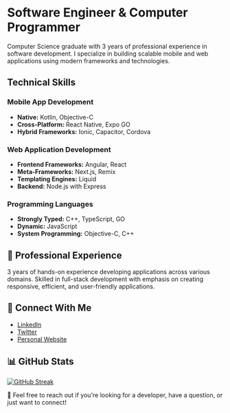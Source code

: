 # Software Engineer & Computer Programmer

Computer Science graduate with 3 years of professional experience in software development. I specialize in building scalable mobile and web applications using modern frameworks and technologies.

## Technical Skills

### Mobile App Development
- **Native:** Kotlin, Objective-C
- **Cross-Platform:** React Native, Expo GO
- **Hybrid Frameworks:** Ionic, Capacitor, Cordova

### Web Application Development
- **Frontend Frameworks:** Angular, React
- **Meta-Frameworks:** Next.js, Remix
- **Templating Engines:** Liquid
- **Backend:** Node.js with Express

### Programming Languages
- **Strongly Typed:** C++, TypeScript, GO
- **Dynamic:** JavaScript
- **System Programming:** Objective-C, C++

## 💼 Professional Experience
3 years of hands-on experience developing applications across various domains. Skilled in full-stack development with emphasis on creating responsive, efficient, and user-friendly applications.

## 🔗 Connect With Me
- [LinkedIn](https://linkedin.com/in/muhammadalizkhan)
- [Twitter](https://twitter.com/muhammadalizkhan)
- [Personal Website](https://yourwebsite.com)

## 📊 GitHub Stats
[![GitHub Streak](https://github-readme-streak-stats.herokuapp.com/?user=muhammadalizkhan&theme=dark)](https://github.com/muhammadalizkhan)

💬 Feel free to reach out if you're looking for a developer, have a question, or just want to connect!
